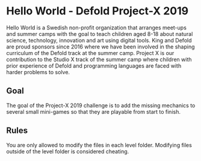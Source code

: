 # Hello World - Defold Project-X 2019

Hello World is a Swedish non-profit organization that arranges meet-ups and summer camps with the goal to teach children aged 8-18 about natural science, technology, innovation and art using digital tools. King and Defold are proud sponsors since 2016 where we have been involved in the shaping curriculum of the Defold track at the summer camp. Project X is our contribution to the Studio X track of the summer camp where children with prior experience of Defold and programming languages are faced with harder problems to solve.

## Goal
The goal of the Project-X 2019 challenge is to add the missing mechanics to several small mini-games so that they are playable from start to finish.

## Rules
You are only allowed to modify the files in each level folder. Modifying files outside of the level folder is considered cheating.
